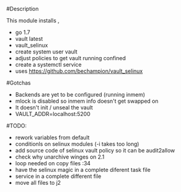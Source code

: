 #Description

This module installs , 
* go 1.7
* vault latest
* vault_selinux
* create system user vault
* adjust policies to get vault running confined
* create a systemctl service 
* uses https://github.com/bechampion/vault_selinux 

#Gotchas
* Backends are yet to be configured (running inmem)
* mlock is disabled so inmem info doesn't get swapped on
* It doesn't init / unseal the vault 
* VAULT_ADDR=localhost:5200


#TODO:
* rework variables from default
* conditionls on selinux modules (-i takes too long)
* add source code of selinux vault policy so it can be audit2allow
* check why unarchive winges on 2.1
* loop needed on copy files :34
* have the selinux magic in a complete diferent task file
* service in a complete different file
* move all files to j2






